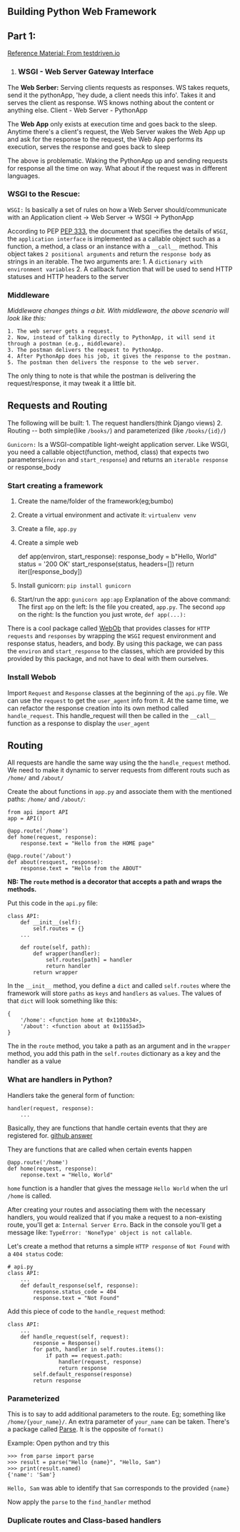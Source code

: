 

## Building Python Web Framework
## Part 1:
[Reference Material: From testdriven.io](https://testdriven.io/payments/python-web-framework/)

1. ### WSGI - Web Server Gateway Interface
The **Web Serber:**
Serving clients requests as responses. WS takes requets, send it the pythonApp, 'hey dude, a client needs this info'. Takes it and serves the client as response. WS knows nothing about the content or anything else.
    Client - Web Server - PythonApp

The **Web App** only exists at execution time and goes back to the sleep. Anytime there's a client's request, the Web Server wakes the Web App up and ask for the response to the request, the Web App performs its execution, serves the response and goes back to sleep

The above is problematic. Waking the PythonApp up and sending requests for response all the time on way. What about if the request was in different languages.

### WSGI to the Rescue:
`WSGI:` Is basically a set of rules on how a Web Server should/communicate with an Application
    client -> Web Server -> WSGI -> PythonApp

According to PEP [PEP 333](https://www.python.org/dev/peps/pep-0333/#the-application-framework-side), the document that specifies the details of `WSGI`, the `application interface` is implemented as a callable object such as a function, a method, a class or an instance with a `__call__` method. This object takes `2 positional arguments` and return the `response body` as strings in an iterable. The two arguments are:
    1. A `dictionary with environment variables` 
    2. A callback function that will be used to send HTTP statuses and HTTP headers to the server

### Middleware
*Middleware changes things a bit. With middleware, the above scenario will look like this:*

    1. The web server gets a request.
    2. Now, instead of talking directly to PythonApp, it will send it through a postman (e.g., middleware).
    3. The postman delivers the request to PythonApp.
    4. After PythonApp does his job, it gives the response to the postman.
    5. The postman then delivers the response to the web server.

The only thing to note is that while the postman is delivering the request/response, it may tweak it a little bit.

## Requests and Routing
The following will be built:
    1. The request handlers(think Django views)
    2. Routing -- both simple(like `/books/`) and parameterized (like `/books/{id}/`)

`Gunicorn:` Is a WSGI-compatible light-weight application server. Like WSGI, you need a callable object(function, method, class) that expects two parameters(`environ` and `start_response`) and returns an `iterable response` or response_body

### Start creating a framework
1. Create the name/folder of the framework(eg;bumbo)
2. Create a virtual environment and activate it: `virtualenv venv`
3. Create a file, `app.py`
4. Create a simple web

    def app(environ, start_response):
        response_body = b"Hello, World"
        status = '200 OK'
        start_response(status, headers=[])
        return iter([response_body])

5. Install gunicorn: `pip install gunicorn`
6. Start/run the app: `gunicorn app:app`
    Explanation of the above command:
    The first `app` on the left: Is the file you created, `app.py`.
    The second `app` on the right: Is the function you just wrote, `def app(...):`

There is a cool package called [WebOb](https://pypi.org/project/WebOb/) that provides classes for `HTTP` `requests` and `responses` by wrapping the `WSGI` request environment and response status, headers, and body. By using this package, we can pass the `environ` and `start_response` to the classes, which are provided by this provided by this package, and not have to deal with them ourselves. 

### Install Webob
Import `Request` and `Response` classes at the beginning of the `api.py` file.
We can use the `request` to get the `user_agent` info from it. At the same time, we can refactor the response creation into its own method called `handle_request`. This handle_request will then be called in the `__call__` function as a response to display the `user_agent`


## Routing
All requests are handle the same way using the the `handle_request` method. We need to make it dynamic to server requests from different routs such as `/home/` and `/about/`

Create the about functions in `app.py` and associate them with the mentioned paths: `/home/` and `/about/`:

    from api import API
    app = API()

    @app.route('/home')
    def home(request, response):
        response.text = "Hello from the HOME page"

    @app.route('/about')
    def about(resquest, response):
        response.text = "Hello from the ABOUT"

**NB: The `route` method is a decorator that accepts a path and wraps the methods.**

Put this code in the `api.py` file:

    class API:
        def __init__(self):
            self.routes = {}
        ...

        def route(self, path):
            def wrapper(handler):
                self.routes[path] = handler
                return handler
            return wrapper

In the `__init__` method, you define a `dict` and called `self.routes` where the framework will store `paths` as `keys` and `handlers` as `values`. The values of that `dict` will look something like this:

    {
        '/home': <function home at 0x1100a34>,
        '/about': <function about at 0x1155ad3>
    }

The in the  `route` method, you take a path as an argument and in the `wrapper` method, you add this path in the `self.routes` dictionary as a key and the handler as a value

### What are handlers in Python?
Handlers take the general form of function:

    handler(request, response):
        ...

Basically, they are functions that handle certain events that they are registered for. [github answer](https://stackoverflow.com/questions/58628653/what-are-handlers-in-python-in-plain-english)

They are functions that are called when certain events happen

    @app.route('/home')
    def home(request, response):
        reponse.text = "Hello, World"
    
`home` function is a handler that gives the message `Hello World` when the url `/home` is called. 

After creating your routes and associating them with the necessary handlers, you would realized that if you make a request to a non-existing route, you'll get a: `Internal Server Erro`. Back in the console you'll get a message like: `TypeError: 'NoneType' object is not callable`.

Let's create a method that returns a simple `HTTP response` of `Not Found` with a `404 status` code:

    # api.py
    class API:
        ...
        def default_response(self, response):
            response.status_code = 404
            response.text = "Not Found"

Add this piece of code to the `handle_request` method:

    class API:
        ...
        def handle_request(self, request):
            response = Response()
            for path, handler in self.routes.items():
                if path == request.path:
                    handler(request, response)
                    return response
            self.default_response(response)
            return response 


### Parameterized
This is to say to add additional parameters to the route. Eg; something like `/home/{your_name}/`. An extra parameter of `your_name` can be taken. There's a package called [Parse](https://pypi.org/project/parse/). It is the opposite of `format()`

Example: Open python and try this

    >>> from parse import parse
    >>> result = parse("Hello {name}", "Hello, Sam")
    >>> print(result.named)
    {'name': 'Sam'}

`Hello, Sam` was able to identify that `Sam` corresponds to the provided `{name}`

Now apply the `parse` to the `find_handler` method

### Duplicate routes and Class-based handlers